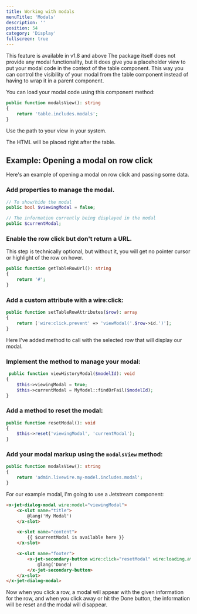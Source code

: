 ```yaml
---
title: Working with modals
menuTitle: 'Modals'
description: ''
position: 54
category: 'Display'
fullscreen: true
---
```


<alert>This feature is available in v1.8 and above</alert>
The package itself does not provide any modal functionality, but it does give you a placeholder view to put your modal code in the context of the table component. This way you can control the visibility of your modal from the table component instead of having to wrap it in a parent component.

You can load your modal code using this component method:

```php
public function modalsView(): string
{
    return 'table.includes.modals';
}
```

Use the path to your view in your system.

The HTML will be placed right after the table.

## Example: Opening a modal on row click

Here's an example of opening a modal on row click and passing some data.

### Add properties to manage the modal.

```php
// To show/hide the modal
public bool $viewingModal = false;

// The information currently being displayed in the modal
public $currentModal;
```

### Enable the row click but don't return a URL.

This step is technically optional, but without it, you will get no pointer cursor or highlight of the row on hover.

```php
public function getTableRowUrl(): string
{
    return '#';
}
```

### Add a custom attribute with a wire:click:

```php
public function setTableRowAttributes($row): array
{
    return ['wire:click.prevent' => 'viewModal('.$row->id.')'];
}
```

Here I've added method to call with the selected row that will display our modal.

### Implement the method to manage your modal:

```php
 public function viewHistoryModal($modelId): void
{
    $this->viewingModal = true;
    $this->currentModal = MyModel::findOrFail($modelId);
}
```

### Add a method to reset the modal:

```php
public function resetModal(): void
{
    $this->reset('viewingModal', 'currentModal');
}
```

### Add your modal markup using the `modalsView` method:

```php
public function modalsView(): string
{
    return 'admin.livewire.my-model.includes.modal';
}
```

For our example modal, I'm going to use a Jetstream component:

```html
<x-jet-dialog-modal wire:model="viewingModal">
    <x-slot name="title">
        @lang('My Modal')
    </x-slot>

    <x-slot name="content">
        {{ $currentModal is available here }}
    </x-slot>

    <x-slot name="footer">
        <x-jet-secondary-button wire:click="resetModal" wire:loading.attr="disabled">
            @lang('Done')
        </x-jet-secondary-button>
    </x-slot>
</x-jet-dialog-modal>
```

Now when you click a row, a modal will appear with the given information for the row, and when you click away or hit the Done button, the information will be reset and the modal will disappear.
